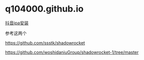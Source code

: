 # q104000.github.io

[抖音ipa安装](https://q104000.github.io/抖音/index.html)





参考这两个

https://github.com/ssstk/shadowrocket

https://github.com/woshidaniuGroup/shadowrocket-1/tree/master